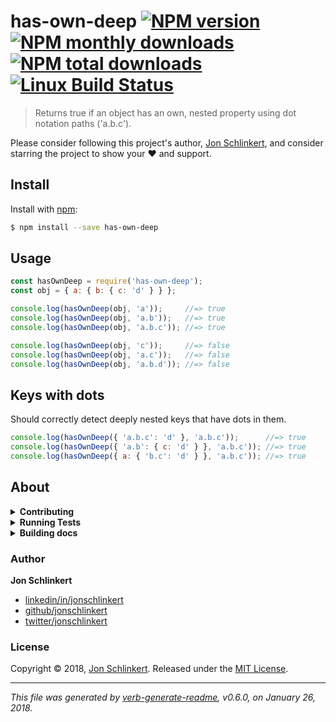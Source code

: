 # has-own-deep [![NPM version](https://img.shields.io/npm/v/has-own-deep.svg?style=flat)](https://www.npmjs.com/package/has-own-deep) [![NPM monthly downloads](https://img.shields.io/npm/dm/has-own-deep.svg?style=flat)](https://npmjs.org/package/has-own-deep) [![NPM total downloads](https://img.shields.io/npm/dt/has-own-deep.svg?style=flat)](https://npmjs.org/package/has-own-deep) [![Linux Build Status](https://img.shields.io/travis/jonschlinkert/has-own-deep.svg?style=flat&label=Travis)](https://travis-ci.org/jonschlinkert/has-own-deep)

> Returns true if an object has an own, nested property using dot notation paths ('a.b.c').

Please consider following this project's author, [Jon Schlinkert](https://github.com/jonschlinkert), and consider starring the project to show your :heart: and support.

## Install

Install with [npm](https://www.npmjs.com/):

```sh
$ npm install --save has-own-deep
```

## Usage

```js
const hasOwnDeep = require('has-own-deep');
const obj = { a: { b: { c: 'd' } } };

console.log(hasOwnDeep(obj, 'a'));     //=> true
console.log(hasOwnDeep(obj, 'a.b'));   //=> true
console.log(hasOwnDeep(obj, 'a.b.c')); //=> true

console.log(hasOwnDeep(obj, 'c'));     //=> false
console.log(hasOwnDeep(obj, 'a.c'));   //=> false
console.log(hasOwnDeep(obj, 'a.b.d')); //=> false
```

## Keys with dots

Should correctly detect deeply nested keys that have dots in them.

```js
console.log(hasOwnDeep({ 'a.b.c': 'd' }, 'a.b.c'));      //=> true
console.log(hasOwnDeep({ 'a.b': { c: 'd' } }, 'a.b.c')); //=> true
console.log(hasOwnDeep({ a: { 'b.c': 'd' } }, 'a.b.c')); //=> true
```

## About

<details>
<summary><strong>Contributing</strong></summary>

Pull requests and stars are always welcome. For bugs and feature requests, [please create an issue](../../issues/new).

</details>

<details>
<summary><strong>Running Tests</strong></summary>

Running and reviewing unit tests is a great way to get familiarized with a library and its API. You can install dependencies and run tests with the following command:

```sh
$ npm install && npm test
```

</details>

<details>
<summary><strong>Building docs</strong></summary>

_(This project's readme.md is generated by [verb](https://github.com/verbose/verb-generate-readme), please don't edit the readme directly. Any changes to the readme must be made in the [.verb.md](.verb.md) readme template.)_

To generate the readme, run the following command:

```sh
$ npm install -g verbose/verb#dev verb-generate-readme && verb
```

</details>

### Author

**Jon Schlinkert**

* [linkedin/in/jonschlinkert](https://linkedin.com/in/jonschlinkert)
* [github/jonschlinkert](https://github.com/jonschlinkert)
* [twitter/jonschlinkert](https://twitter.com/jonschlinkert)

### License

Copyright © 2018, [Jon Schlinkert](https://github.com/jonschlinkert).
Released under the [MIT License](LICENSE).

***

_This file was generated by [verb-generate-readme](https://github.com/verbose/verb-generate-readme), v0.6.0, on January 26, 2018._